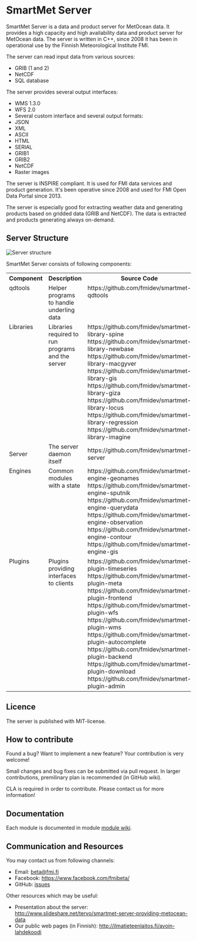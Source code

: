# SmartMet Server
SmartMet Server is a data and product server for MetOcean data. It provides a high capacity and high availability data and product server for MetOcean data. The server is written in C++, since 2008 it has been in operational use by the Finnish Meteorological Institute FMI.

The server can read input data from various sources:
* GRIB (1 and 2) 
* NetCDF
* SQL database

The server provides several output interfaces:
* WMS 1.3.0
* WFS 2.0
* Several custom interface
and several output formats:
* JSON
* XML
* ASCII
* HTML
* SERIAL
* GRIB1
* GRIB2 
* NetCDF
* Raster images

The server is INSPIRE compliant. It is used for FMI data services and product generation. It's been operative since 2008 and used for FMI Open Data Portal since 2013.

The server is especially good for extracting weather data and generating products based on gridded data (GRIB and NetCDF). The data is extracted and products generating always on-demand. 

## Server Structure

![](https://github.com/fmidev/smartmet-server/blob/master/SmartMet_Structure.png "Server structure")

SmartMet Server consists of following components:

<table>
<tr>
<th>Component</th><th>Description</th><th>Source Code</th>
</tr>
<tr valign="top">
<td>qdtools         </td><td>Helper programs to handle underling data          </td><td> https://github.com/fmidev/smartmet-qdtools </td></tr>
<tr valign="top">
<td> Libraries       </td><td>Libraries required to run programs and the server </td><td> https://github.com/fmidev/smartmet-library-spine<br>
     		     				    		     	 		  https://github.com/fmidev/smartmet-library-newbase<br>
											  https://github.com/fmidev/smartmet-library-macgyver<br>
											  https://github.com/fmidev/smartmet-library-gis<br>
											  https://github.com/fmidev/smartmet-library-giza<br>
											  https://github.com/fmidev/smartmet-library-locus<br>
											  https://github.com/fmidev/smartmet-library-regression<br>
											  https://github.com/fmidev/smartmet-library-imagine</td>
</tr
<tr valign="top">
<td>Server          </td><td>The server daemon itself                          </td><td> https://github.com/fmidev/smartmet-server  </td>
</tr>
<tr valign="top">
<td>Engines         </td><td>Common modules with a state                       </td><td> https://github.com/fmidev/smartmet-engine-geonames<br>
											 https://github.com/fmidev/smartmet-engine-sputnik<br>
											 https://github.com/fmidev/smartmet-engine-querydata<br>
											 https://github.com/fmidev/smartmet-engine-observation<br>
											 https://github.com/fmidev/smartmet-engine-contour<br>
											 https://github.com/fmidev/smartmet-engine-gis </td>
</tr>
<tr valign="top">
<td>Plugins         </td><td>Plugins providing interfaces to clients           </td><td> https://github.com/fmidev/smartmet-plugin-timeseries<br>
											  https://github.com/fmidev/smartmet-plugin-meta<br>
											  https://github.com/fmidev/smartmet-plugin-frontend<br>
											  https://github.com/fmidev/smartmet-plugin-wfs<br>
											  https://github.com/fmidev/smartmet-plugin-wms<br>
											  https://github.com/fmidev/smartmet-plugin-autocomplete<br>
											  https://github.com/fmidev/smartmet-plugin-backend<br>
											  https://github.com/fmidev/smartmet-plugin-download<br>
											  https://github.com/fmidev/smartmet-plugin-admin </td>
</tr>
</table>

## Licence
The server is published with MIT-license.

## How to contribute
Found a bug? Want to implement a new feature? Your contribution is very welcome!

Small changes and bug fixes can be submitted via pull request. In larger contributions, premilinary plan is recommended (in GitHub wiki). 

CLA is required in order to contribute. Please contact us for more information!

## Documentation
Each module is documented in module [module wiki](../../wiki). 

## Communication and Resources
You may contact us from following channels:
* Email: beta@fmi.fi
* Facebook: https://www.facebook.com/fmibeta/
* GitHub: [issues](../../issues)

Other resources which may be useful:
* Presentation about the server: http://www.slideshare.net/tervo/smartmet-server-providing-metocean-data
* Our public web pages (in Finnish):  http://ilmatieteenlaitos.fi/avoin-lahdekoodi
